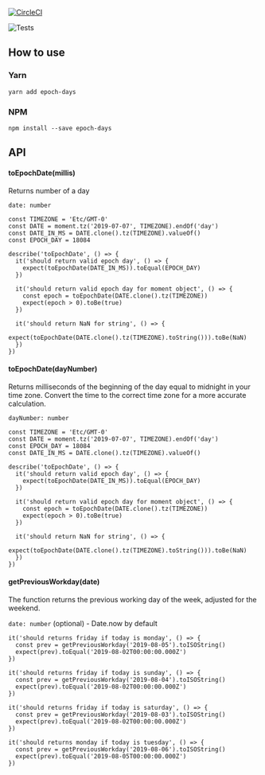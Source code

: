 [![CircleCI](https://circleci.com/gh/tronin/epoch-days.svg?style=svg)](https://circleci.com/gh/tronin/epoch-days)

![Tests](https://github.com/tronin/epoch-days/workflows/Node%20CI/badge.svg)

## How to use

### Yarn
```yarn add epoch-days```

### NPM
```npm install --save epoch-days```

## API

#### toEpochDate(millis)
Returns number of a day

`date: number`

```
const TIMEZONE = 'Etc/GMT-0'
const DATE = moment.tz('2019-07-07', TIMEZONE).endOf('day')
const DATE_IN_MS = DATE.clone().tz(TIMEZONE).valueOf()
const EPOCH_DAY = 18084

describe('toEpochDate', () => {
  it('should return valid epoch day', () => {
    expect(toEpochDate(DATE_IN_MS)).toEqual(EPOCH_DAY)
  })

  it('should return valid epoch day for moment object', () => {
    const epoch = toEpochDate(DATE.clone().tz(TIMEZONE))
    expect(epoch > 0).toBe(true)
  })

  it('should return NaN for string', () => {
    expect(toEpochDate(DATE.clone().tz(TIMEZONE).toString())).toBe(NaN)
  })
})

```

#### toEpochDate(dayNumber)
Returns milliseconds of the beginning of the day equal to midnight in your time zone. Convert the time to the correct time zone for a more accurate calculation.

`dayNumber: number`

```
const TIMEZONE = 'Etc/GMT-0'
const DATE = moment.tz('2019-07-07', TIMEZONE).endOf('day')
const EPOCH_DAY = 18084
const DATE_IN_MS = DATE.clone().tz(TIMEZONE).valueOf()

describe('toEpochDate', () => {
  it('should return valid epoch day', () => {
    expect(toEpochDate(DATE_IN_MS)).toEqual(EPOCH_DAY)
  })

  it('should return valid epoch day for moment object', () => {
    const epoch = toEpochDate(DATE.clone().tz(TIMEZONE))
    expect(epoch > 0).toBe(true)
  })

  it('should return NaN for string', () => {
    expect(toEpochDate(DATE.clone().tz(TIMEZONE).toString())).toBe(NaN)
  })
})
```

#### getPreviousWorkday(date)
The function returns the previous working day of the week, adjusted for the weekend.

`date: number` (optional) - Date.now by default

```
it('should returns friday if today is monday', () => {
  const prev = getPreviousWorkday('2019-08-05').toISOString()
  expect(prev).toEqual('2019-08-02T00:00:00.000Z')
})

it('should returns friday if today is sunday', () => {
  const prev = getPreviousWorkday('2019-08-04').toISOString()
  expect(prev).toEqual('2019-08-02T00:00:00.000Z')
})

it('should returns friday if today is saturday', () => {
  const prev = getPreviousWorkday('2019-08-03').toISOString()
  expect(prev).toEqual('2019-08-02T00:00:00.000Z')
})

it('should returns monday if today is tuesday', () => {
  const prev = getPreviousWorkday('2019-08-06').toISOString()
  expect(prev).toEqual('2019-08-05T00:00:00.000Z')
})

```

